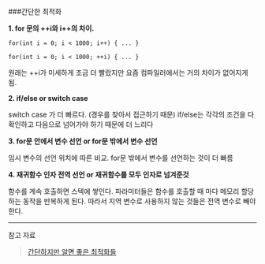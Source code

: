 ###간단한 최적화

**1. for 문의 ++i와 i++의 차이.**
```
for(int i = 0; i < 1000; i++) { ... } 

for(int i = 0; i < 1000; ++i) { ... }
```
원래는 ++i가 미세하게 조금 더 빨랐지만
요즘 컴파일러에서는 거의 차이가 없어지게 됨.

**2. if/else or switch case**

switch case 가 더 빠르다. (경우를 찾아서 접근하기 때문)
if/else는 각각의 조건을 다 확인하고 다음으로 넘어가야 하기 때문에 더 느리다

**3. for문 안에서 변수 선언 or for문 밖에서 변수 선언**

임시 변수의 선언 위치에 따른 비교.
for문 밖에서 변수를 선언하는 것이 더 빠름

**4. 재귀함수 인자 전역 선언 or 재귀함수를 모두 인자로 넘겨준것**

함수를 계속 호출하면 스텍에 쌓인다. 파라미터들은 함수를 호출할 때 마다 메모리 할당하는 동작을 반복하게 된다.
따라서 지역 변수로 사용하지 않는 것들은 전역 변수로 빼야한다.

---
참고 자료
>[간단하지만 알면 좋은 최적화들](https://github.com/gyoogle/tech-interview-for-developer/blob/master/Algorithm/%EA%B0%84%EB%8B%A8%ED%95%98%EC%A7%80%EB%A7%8C%20%EC%95%8C%EB%A9%B4%20%EC%A2%8B%EC%9D%80%20%EC%B5%9C%EC%A0%81%ED%99%94%EB%93%A4.md)
